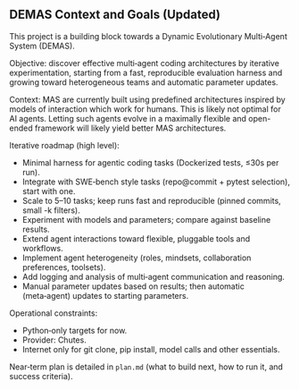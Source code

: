 ## DEMAS Context and Goals (Updated)

This project is a building block towards a Dynamic Evolutionary Multi‑Agent System (DEMAS).

Objective: discover effective multi‑agent coding architectures by iterative experimentation,
starting from a fast, reproducible evaluation harness and growing toward heterogeneous teams
and automatic parameter updates.

Context: MAS are currently built using predefined architectures inspired by models of interaction which work for humans. This is likely not optimal for AI agents. Letting such agents evolve in a maximally flexible and open-ended framework will likely yield better MAS architectures.



Iterative roadmap (high level):
- Minimal harness for agentic coding tasks (Dockerized tests, ≤30s per run).
- Integrate with SWE‑bench style tasks (repo@commit + pytest selection), start with one.
- Scale to 5–10 tasks; keep runs fast and reproducible (pinned commits, small -k filters).
- Experiment with models and parameters; compare against baseline results.
- Extend agent interactions toward flexible, pluggable tools and workflows.
- Implement agent heterogeneity (roles, mindsets, collaboration preferences, toolsets).
- Add logging and analysis of multi‑agent communication and reasoning.
- Manual parameter updates based on results; then automatic (meta‑agent) updates to starting parameters.

Operational constraints:
- Python‑only targets for now.
- Provider: Chutes.
- Internet only for git clone, pip install, model calls and other essentials.

Near‑term plan is detailed in `plan.md` (what to build next, how to run it, and success criteria).